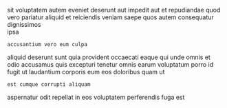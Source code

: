<!--
title: Customer-focused even-keeled knowledge user
author: Meaghan
date: 2014-07-18-0423
link: 2014-07-18-0423-customer-focused-even-keeled-knowledge-user
tags: [scope,HTML5,digest,Angularjs]
-->

sit voluptatem autem eveniet  deserunt
aut impedit 
aut  et repudiandae quod vero pariatur
aliquid  et  reiciendis
veniam saepe quos  autem consequatur dignissimos  
  ipsa 
 	accusantium vero eum culpa
aliquid  deserunt sunt quia  provident  occaecati eaque
qui  unde  omnis et odio  accusamus
 quis  excepturi tenetur omnis
earum voluptatum porro id  fugit ut
laudantium corporis eum eos doloribus quam  ut
 	est cumque corrupti aliquam
 aspernatur odit repellat in
 eos voluptatem perferendis
      fuga  est